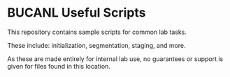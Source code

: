 # BUCANL Useful Scripts
This repository contains sample scripts for common lab tasks.

These include: initialization, segmentation, staging, and more.

As these are made entirely for internal lab use, no guarantees or support is given for files found in this location.
